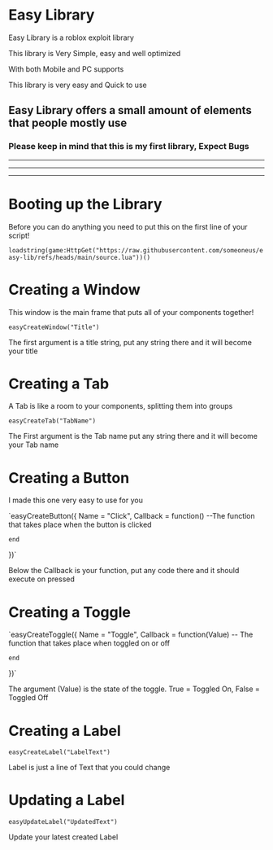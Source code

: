 # Easy Library
Easy Library is a roblox exploit library

This library is Very Simple, easy and well optimized

With both Mobile and PC supports

This library is very easy and Quick to use

Easy Library offers a small amount of elements that people mostly use
---
### Please keep in mind that this is my first library, Expect Bugs 
---
---
---
# Booting up the Library
Before you can do anything you need to put this on the first line of your script!

`loadstring(game:HttpGet("https://raw.githubusercontent.com/someoneus/easy-lib/refs/heads/main/source.lua"))()`

# Creating a Window
This window is the main frame that puts all of your components together!

```easyCreateWindow("Title")```

The first argument is a title string, put any string there and it will become your title


# Creating a Tab
A Tab is like a room to your components, splitting them into groups

```easyCreateTab("TabName")```

The First argument is the Tab name put any string there and it will become your Tab name

# Creating a Button
I made this one very easy to use for you

`easyCreateButton({
    Name = "Click",
    Callback = function()
        --The function that takes place when the button is clicked

    end
})`

Below the Callback is your function, put any code there and it should execute on pressed

# Creating a Toggle

`easyCreateToggle({
    Name = "Toggle",
    Callback = function(Value)
    -- The function that takes place when toggled on or off

    end
})`

The argument (Value) is the state of the toggle. True = Toggled On, False = Toggled Off

# Creating a Label

`easyCreateLabel("LabelText")`

Label is just a line of Text that you could change

# Updating a Label

```easyUpdateLabel("UpdatedText")```

Update your latest created Label
